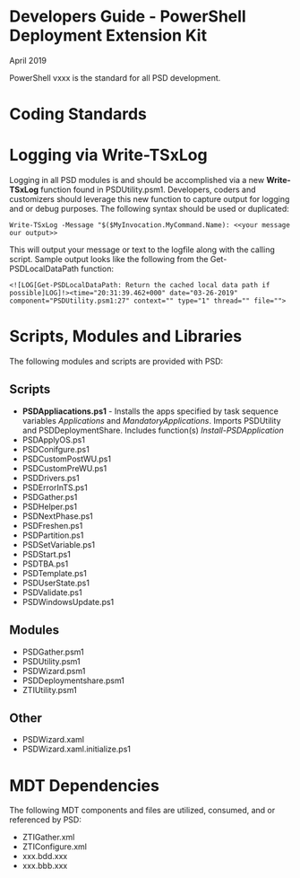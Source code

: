 # Developers Guide - PowerShell Deployment Extension Kit
April 2019

PowerShell vxxx is the standard for all PSD development.

# Coding Standards

# Logging via Write-TSxLog
Logging in all PSD modules is and should be accomplished via a new **Write-TSxLog** function found in PSDUtility.psm1. Developers, coders and customizers should leverage this new function to capture output for logging and or debug purposes. The following syntax should be used or duplicated:

    Write-TSxLog -Message "$($MyInvocation.MyCommand.Name): <<your message our output>>

This will output your message or text to the logfile along with the calling script. Sample output looks like the following from the Get-PSDLocalDataPath function:

    <![LOG[Get-PSDLocalDataPath: Return the cached local data path if possible]LOG]!><time="20:31:39.462+000" date="03-26-2019" component="PSDUtility.psm1:27" context="" type="1" thread="" file="">

# Scripts, Modules and Libraries
The following modules and scripts are provided with PSD:
## Scripts
- **PSDAppliacations.ps1** - Installs the apps specified by task sequence variables *Applications* and *MandatoryApplications*. Imports PSDUtility and PSDDeploymentShare. Includes function(s) *Install-PSDApplication* 
- PSDApplyOS.ps1
- PSDConifgure.ps1
- PSDCustomPostWU.ps1
- PSDCustomPreWU.ps1
- PSDDrivers.ps1
- PSDErrorInTS.ps1
- PSDGather.ps1
- PSDHelper.ps1
- PSDNextPhase.ps1
- PSDFreshen.ps1
- PSDPartition.ps1
- PSDSetVariable.ps1
- PSDStart.ps1
- PSDTBA.ps1
- PSDTemplate.ps1
- PSDUserState.ps1
- PSDValidate.ps1
- PSDWindowsUpdate.ps1

## Modules
- PSDGather.psm1
- PSDUtility.psm1
- PSDWizard.psm1
- PSDDeploymentshare.psm1
- ZTIUtility.psm1

## Other
- PSDWizard.xaml
- PSDWizard.xaml.initialize.ps1

# MDT Dependencies
The following MDT components and files are utilized, consumed, and or referenced by PSD:
- ZTIGather.xml
- ZTIConfigure.xml
- xxx.bdd.xxx
- xxx.bbb.xxx
